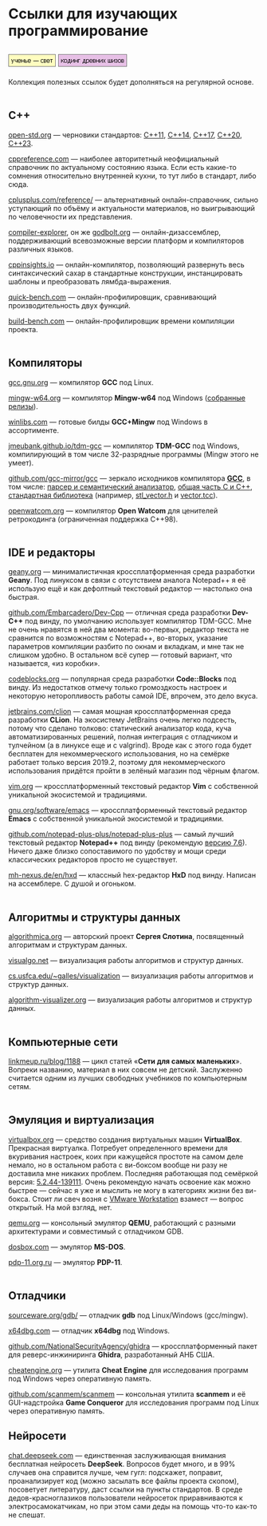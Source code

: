 # Ссылки для изучающих программирование

[![image](../../../data/tags/education/tag_education.png)](../../../data/tags/education)
[![image](../../../data/tags/cpp/tag_cpp.png)](../../../data/tags/cpp)
-----

Коллекция полезных ссылок будет дополняться на регулярной основе.
<br><br>

## C++

[open-std.org](https://open-std.org/) — черновики стандартов: [C++11](https://www.open-std.org/jtc1/sc22/wg21/docs/papers/2012/n3337.pdf), [C++14](https://www.open-std.org/jtc1/sc22/wg21/docs/papers/2014/n4296.pdf), [C++17](https://www.open-std.org/jtc1/sc22/wg21/docs/papers/2017/n4659.pdf), [C++20](https://www.open-std.org/jtc1/sc22/wg21/docs/papers/2020/n4861.pdf), [C++23](https://www.open-std.org/jtc1/sc22/wg21/docs/papers/2023/n4950.pdf).

[cppreference.com](https://en.cppreference.com/w/) — наиболее авторитетный неофициальный справочник по актуальному состоянию языка. Если есть какие-то сомнения относительно внутренней кухни, то тут либо в стандарт, либо сюда.

[cplusplus.com/reference/](https://cplusplus.com/reference/) — альтернативный онлайн-справочник, сильно уступающий по объёму и актуальности материалов, но выигрывающий по человечности их представления.

[compiler-explorer](https://compiler-explorer.com/), он же [godbolt.org](https://godbolt.org/) — онлайн-дизассемблер, поддерживающий всевозможные версии платформ и компиляторов различных языков.

[cppinsights.io](https://cppinsights.io/) — онлайн-компилятор, позволяющий развернуть весь синтаксический сахар в стандартные конструкции, инстанцировать шаблоны и преобразовать лямбда-выражения.

[quick-bench.com](https://quick-bench.com/) — онлайн-профилировщик, сравнивающий производительность двух функций.

[build-bench.com](https://build-bench.com/) — онлайн-профилировщик времени компиляции проекта.
<br><br>

## Компиляторы

[gcc.gnu.org](https://gcc.gnu.org/) — компилятор **GCC** под Linux.

[mingw-w64.org](https://www.mingw-w64.org/) — компилятор **Mingw-w64** под Windows ([собранные релизы](https://github.com/niXman/mingw-builds-binaries)).

[winlibs.com](https://winlibs.com/) — готовые билды **GCC+Mingw** под Windows в ассортименте.

[jmeubank.github.io/tdm-gcc](https://jmeubank.github.io/tdm-gcc/) — компилятор **TDM-GCC** под Windows, компилирующий в том числе 32-разрядные программы (Mingw этого не умеет).

[github.com/gcc-mirror/gcc](https://github.com/gcc-mirror/gcc) — зеркало исходников компилятора [**GCC**](https://gcc.gnu.org/), в том числе: [парсер и семантический анализатор](https://github.com/gcc-mirror/gcc/tree/master/gcc/cp), [общая часть C и C++](https://github.com/gcc-mirror/gcc/tree/master/gcc/c-family), [стандартная библиотека](https://github.com/gcc-mirror/gcc/tree/master/libstdc++-v3) (например, [stl_vector.h](https://github.com/gcc-mirror/gcc/blob/master/libstdc++-v3/include/bits/stl_vector.h) и [vector.tcc](https://github.com/gcc-mirror/gcc/blob/master/libstdc++-v3/include/bits/vector.tcc)).

[openwatcom.org](http://www.openwatcom.org/) — компилятор **Open Watcom** для ценителей ретрокодинга (ограниченная поддержка C++98).
<br><br>

## IDE и редакторы

[geany.org](https://geany.org/) — минималистичная кроссплатформенная среда разработки **Geany**. Под линуксом в связи с отсутствием аналога Notepad++ я её использую ещё и как дефолтный текстовый редактор — настолько она быстрая.

[github.com/Embarcadero/Dev-Cpp](https://github.com/Embarcadero/Dev-Cpp) — отличная среда разработки **Dev-C++** под винду, по умолчанию использует компилятор TDM-GCC. Мне не очень нравятся в ней два момента: во-первых, редактор текста не сравнится по возможностям с Notepad++, во-вторых, указание параметров компиляции разбито по окнам и вкладкам, и мне так не слишком удобно. В остальном всё супер — готовый вариант, что называется, «из коробки».

[codeblocks.org](https://www.codeblocks.org/) — популярная среда разработки **Code::Blocks** под винду. Из недостатков отмечу только громоздкость настроек и некоторую неторопливость работы самой IDE, впрочем, это дело вкуса.

[jetbrains.com/clion](https://www.jetbrains.com/clion/) — самая мощная кроссплатформенная среда разработки **CLion**. На экосистему JetBrains очень легко подсесть, потому что сделано толково: статический анализатор кода, куча автоматизированных решений, полная интеграция с отладчиком и тулчейном (а в линуксе еще и с valgrind). Вроде как с этого года будет бесплатен для некоммерческого использования, но на семёрке работает только версия 2019.2, поэтому для некоммерческого использования придётся пройти в зелёный магазин под чёрным флагом.

[vim.org](https://www.vim.org/) — кроссплатформенный текстовый редактор **Vim** с собственной уникальной экосистемой и традициями.

[gnu.org/software/emacs](https://www.gnu.org/software/emacs/) — кроссплатформенный текстовый редактор **Emacs** с собственной уникальной экосистемой и традициями.

[github.com/notepad-plus-plus/notepad-plus-plus](https://github.com/notepad-plus-plus/notepad-plus-plus) — самый лучший текстовый редактор **Notepad++** под винду (рекомендую [версию 7.6](https://download.notepad-plus-plus.org/repository/7.x/7.6/)). Ничего даже близко сопоставимого по удобству и мощи среди классических редакторов просто не существует.

[mh-nexus.de/en/hxd](https://mh-nexus.de/en/hxd/) — классный hex-редактор **HxD** под винду. Написан на ассемблере. С душой и огоньком.
<br><br>

## Алгоритмы и структуры данных

[algorithmica.org](https://ru.algorithmica.org/) — авторский проект **Сергея Слотина**, посвященный алгоритмам и структурам данных.

[visualgo.net](https://visualgo.net/en) — визуализация работы алгоритмов и структур данных.

[cs.usfca.edu/~galles/visualization](https://www.cs.usfca.edu/~galles/visualization/) — визуализация работы алгоритмов и структур данных.

[algorithm-visualizer.org](https://algorithm-visualizer.org/) — визуализация работы алгоритмов и структур данных.
<br><br>

## Компьютерные сети

[linkmeup.ru/blog/1188](https://linkmeup.ru/blog/1188/) — цикл статей «**Сети для самых маленьких**». Вопреки названию, материал в них совсем не детский. Заслуженно считается одним из лучших свободных учебников по компьютерным сетям.
<br><br>

## Эмуляция и виртуализация

[virtualbox.org](https://www.virtualbox.org/) —  средство создания виртуальных машин **VirtualBox**. Прекрасная виртуалка. Потребует определенного времени для вкуривания настроек, коих при кажущейся простоте на самом деле немало, но в остальном работа с ви-боксом вообще ни разу не доставила мне никаких проблем. Последняя работающая под семёркой версия: [5.2.44-139111](https://download.virtualbox.org/virtualbox/5.2.44/). Очень рекомендую начать освоение как можно быстрее — сейчас я уже и мыслить не могу в категориях жизни без ви-бокса. Стоит ли свеч возня с [VMware Workstation](https://www.vmware.com/products/desktop-hypervisor/workstation-and-fusion) взамест — вопрос открытый. На мой взгляд, нет.

[qemu.org](https://www.qemu.org/) — консольный эмулятор **QEMU**, работающий с разными архитектурами и совместимый с отладчиком GDB.

[dosbox.com](https://www.dosbox.com/) — эмулятор **MS-DOS**.

[pdp-11.org.ru](https://pdp-11.org.ru/) — эмулятор **PDP-11**.
<br><br>

## Отладчики

[sourceware.org/gdb/](https://www.sourceware.org/gdb/) — отладчик **gdb** под Linux/Windows (gcc/mingw).

[x64dbg.com](https://x64dbg.com/) — отладчик **x64dbg** под Windows.

[github.com/NationalSecurityAgency/ghidra](https://github.com/NationalSecurityAgency/ghidra) — кроссплатформенный пакет для реверс-инжиниринга **Ghidra**, разработанный АНБ США.

[cheatengine.org](https://www.cheatengine.org/) — утилита **Cheat Engine** для исследования программ под Windows через оперативную память.

[github.com/scanmem/scanmem](https://github.com/scanmem/scanmem) — консольная утилита **scanmem** и её GUI-надстройка **Game Conqueror** для исследования программ под Linux через оперативную память.

## Нейросети

[chat.deepseek.com](https://chat.deepseek.com/) — единственная заслуживающая внимания бесплатная нейросеть **DeepSeek**. Вопросов будет много, и в 99% случаев она справится лучше, чем гугл: подскажет, поправит, проанализирует код (можно засылать все файлы проекта скопом), посоветует литературу, даст ссылки на пункты стандартов. В среде дедов-красноглазиков пользователи нейросеток приравниваются к электросамокатчикам, но при этом сами деды на помощь что-то как-то не спешат.
<br><br>

